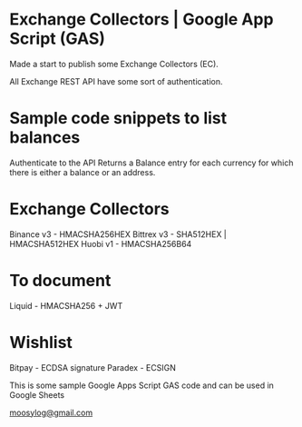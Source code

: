 # Exchange Collectors | Google App Script (GAS)

Made a start to publish some Exchange Collectors (EC).

All Exchange REST API have some sort of authentication.

# Sample code snippets to list balances
Authenticate to the API 
Returns a Balance entry for each currency for which there is either a balance or an address.

# Exchange Collectors
Binance v3 - HMACSHA256HEX
Bittrex v3 - SHA512HEX | HMACSHA512HEX
Huobi v1 - HMACSHA256B64

# To document
Liquid - HMACSHA256 + JWT

# Wishlist 
Bitpay - ECDSA signature 
Paradex - ECSIGN 

This is some sample Google Apps Script GAS code and can be used in Google Sheets

moosylog@gmail.com
